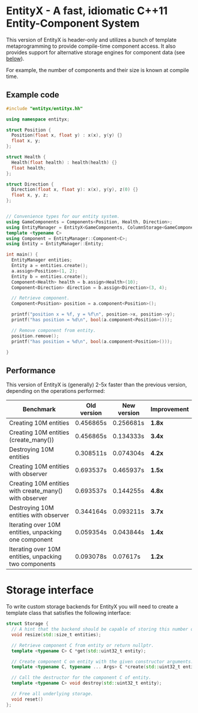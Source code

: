 # EntityX - A fast, idiomatic C++11 Entity-Component System

This version of EntityX is header-only and utilizes a bunch of template
metaprogramming to provide compile-time component access. It also provides
support for alternative storage engines for component data (see [below](#storage-interface)).

For example, the number of components and their size is known at compile time.

## Example code

```c++
#include "entityx/entityx.hh"

using namespace entityx;

struct Position {
  Position(float x, float y) : x(x), y(y) {}
  float x, y;
};

struct Health {
  Health(float health) : health(health) {}
  float health;
};

struct Direction {
  Direction(float x, float y): x(x), y(y), z(0) {}
  float x, y, z;
};


// Convenience types for our entity system.
using GameComponents = Components<Position, Health, Direction>;
using EntityManager = EntityX<GameComponents, ColumnStorage<GameComponents>>;
template <typename C>
using Component = EntityManager::Component<C>;
using Entity = EntityManager::Entity;

int main() {
  EntityManager entities;
  Entity a = entities.create();
  a.assign<Position>(1, 2);
  Entity b = entities.create();
  Component<Health> health = b.assign<Health>(10);
  Component<Direction> direction = b.assign<Direction>(3, 4);

  // Retrieve component.
  Component<Position> position = a.component<Position>();

  printf("position x = %f, y = %f\n", position->x, position->y);
  printf("has position = %d\n", bool(a.component<Position>()));

  // Remove component from entity.
  position.remove();
  printf("has position = %d\n", bool(a.component<Position>()));

}
```

## Performance

This version of EntityX is (generally) 2-5x faster than the previous version, depending on the operations performed:

| Benchmark | Old version | New version | Improvement |
|-----------|-------------|-------------|-------------|
| Creating 10M entities | 0.456865s | 0.256681s | **1.8x** |
| Creating 10M entities (create_many()) | 0.456865s | 0.134333s | **3.4x** |
| Destroying 10M entities | 0.308511s | 0.074304s | **4.2x** |
| Creating 10M entities with observer | 0.693537s | 0.465937s | **1.5x** |
| Creating 10M entities with create_many() with observer | 0.693537s | 0.144255s | **4.8x** |
| Destroying 10M entities with observer | 0.344164s | 0.093211s | **3.7x** |
| Iterating over 10M entities, unpacking one component | 0.059354s | 0.043844s | **1.4x** |
| Iterating over 10M entities, unpacking two components | 0.093078s | 0.07617s | **1.2x** |


# Storage interface

To write custom storage backends for EntityX you will need to create a
template class that satisfies the following interface:

```c++
struct Storage {
  // A hint that the backend should be capable of storing this number of entities.
  void resize(std::size_t entities);

  // Retrieve component C from entity or return nullptr.
  template <typename C> C *get(std::uint32_t entity);

  // Create component C on entity with the given constructor arguments.
  template <typename C, typename ... Args> C *create(std::uint32_t entity, Args && ... args);

  // Call the destructor for the component C of entity.
  template <typename C> void destroy(std::uint32_t entity);

  // Free all underlying storage.
  void reset()
};
```
